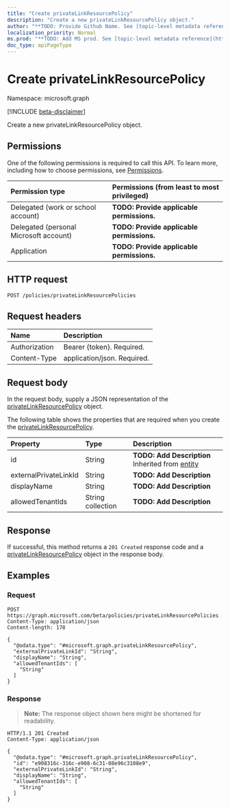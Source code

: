 ```yaml
---
title: "Create privateLinkResourcePolicy"
description: "Create a new privateLinkResourcePolicy object."
author: "**TODO: Provide Github Name. See [topic-level metadata reference](https://msgo.azurewebsites.net/add/document/guidelines/metadata.html#topic-level-metadata)**"
localization_priority: Normal
ms.prod: "**TODO: Add MS prod. See [topic-level metadata reference](https://msgo.azurewebsites.net/add/document/guidelines/metadata.html#topic-level-metadata)**"
doc_type: apiPageType
---
```


# Create privateLinkResourcePolicy
Namespace: microsoft.graph

[!INCLUDE [beta-disclaimer](../../includes/beta-disclaimer.md)]

Create a new privateLinkResourcePolicy object.

## Permissions
One of the following permissions is required to call this API. To learn more, including how to choose permissions, see [Permissions](/graph/permissions-reference).

|Permission type|Permissions (from least to most privileged)|
|:---|:---|
|Delegated (work or school account)|**TODO: Provide applicable permissions.**|
|Delegated (personal Microsoft account)|**TODO: Provide applicable permissions.**|
|Application|**TODO: Provide applicable permissions.**|

## HTTP request

<!-- {
  "blockType": "ignored"
}
-->
``` http
POST /policies/privateLinkResourcePolicies
```

## Request headers
|Name|Description|
|:---|:---|
|Authorization|Bearer {token}. Required.|
|Content-Type|application/json. Required.|

## Request body
In the request body, supply a JSON representation of the [privateLinkResourcePolicy](../resources/privatelinkresourcepolicy.md) object.

The following table shows the properties that are required when you create the [privateLinkResourcePolicy](../resources/privatelinkresourcepolicy.md).

|Property|Type|Description|
|:---|:---|:---|
|id|String|**TODO: Add Description** Inherited from [entity](../resources/entity.md)|
|externalPrivateLinkId|String|**TODO: Add Description**|
|displayName|String|**TODO: Add Description**|
|allowedTenantIds|String collection|**TODO: Add Description**|



## Response

If successful, this method returns a `201 Created` response code and a [privateLinkResourcePolicy](../resources/privatelinkresourcepolicy.md) object in the response body.

## Examples

### Request
<!-- {
  "blockType": "request",
  "name": "create_privatelinkresourcepolicy_from_"
}
-->
``` http
POST https://graph.microsoft.com/beta/policies/privateLinkResourcePolicies
Content-Type: application/json
Content-length: 178

{
  "@odata.type": "#microsoft.graph.privateLinkResourcePolicy",
  "externalPrivateLinkId": "String",
  "displayName": "String",
  "allowedTenantIds": [
    "String"
  ]
}
```


### Response
>**Note:** The response object shown here might be shortened for readability.
<!-- {
  "blockType": "response",
  "truncated": true,
  "@odata.type": "microsoft.graph.privateLinkResourcePolicy"
}
-->
``` http
HTTP/1.1 201 Created
Content-Type: application/json

{
  "@odata.type": "#microsoft.graph.privateLinkResourcePolicy",
  "id": "e908316c-316c-e908-6c31-08e96c3108e9",
  "externalPrivateLinkId": "String",
  "displayName": "String",
  "allowedTenantIds": [
    "String"
  ]
}
```

